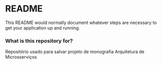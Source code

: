 # README #

This README would normally document whatever steps are necessary to get your application up and running.

### What is this repository for? ###

Repositório usado para salvar projeto de monografia
Arquitetura de Microsserviços